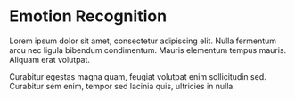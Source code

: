 # Emotion Recognition

Lorem ipsum dolor sit amet, consectetur adipiscing elit. Nulla fermentum arcu nec ligula bibendum condimentum. Mauris elementum tempus mauris. Aliquam erat volutpat.

Curabitur egestas magna quam, feugiat volutpat enim sollicitudin sed. Curabitur sem enim, tempor sed lacinia quis, ultricies in nulla.
